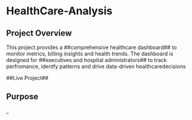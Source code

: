 # HealthCare-Analysis

## Project Overview
This project provides a ##comprehensive healthcare dashboard## to monitor metrics, billing insights and health trends.
The dashboard is designed for ##executives and hospital administrators## to track perfromance, identfy patterns and drive data-driven healthcaredecisions

##Live Project## 

## Purpose
_
